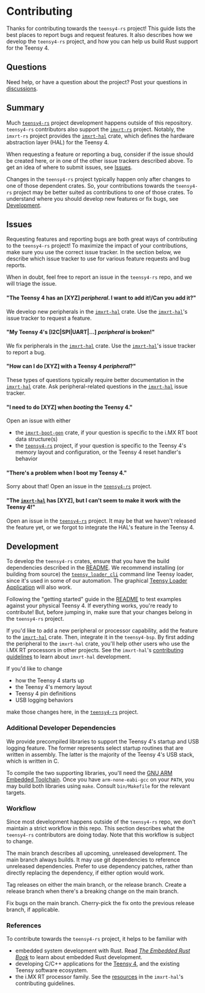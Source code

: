 # Contributing

Thanks for contributing towards the `teensy4-rs` project! This guide
lists the best places to report bugs and request features. It also
describes how we develop the `teensy4-rs` project, and how you can help
us build Rust support for the Teensy 4.

## Questions

Need help, or have a question about the project? Post your questions in
[discussions].

## Summary

Much [`teensy4-rs`] project development happens outside of this
repository. `teensy4-rs` contributors also support the [`imxrt-rs`]
project. Notably, the `imxrt-rs` project provides the [`imxrt-hal`]
crate, which defines the hardware abstraction layer (HAL) for the Teensy
4.

When requesting a feature or reporting a bug, consider if the issue
should be created here, or in one of the other issue trackers described
above. To get an idea of where to submit issues, see [Issues].

Changes in the `teensy4-rs` project typically happen only after changes
to one of those dependent crates. So, your contributions towards the
`teensy4-rs` project may be better suited as contributions to one of
those crates. To understand where you should develop new features or fix
bugs, see [Development].

## Issues

Requesting features and reporting bugs are both great ways of
contributing to the `teensy4-rs` project! To maximize the impact of your
contributions, make sure you use the correct issue tracker. In the
section below, we describe which issue tracker to use for various
feature requests and bug reports.

When in doubt, feel free to report an issue in the `teensy4-rs` repo,
and we will triage the issue.

#### "The Teensy 4 has an \[XYZ\] *peripheral*. I want to add it!/Can you add it?"

We develop new peripherals in the [`imxrt-hal`] crate. Use the
[`imxrt-hal`]'s issue tracker to request a feature.

#### "My Teensy 4's \[I2C\|SPI\|UART\|...\] *peripheral* is broken!"

We fix peripherals in the [`imxrt-hal`] crate. Use the [`imxrt-hal`]'s
issue tracker to report a bug.

#### "How can I do \[XYZ\] with a Teensy 4 *peripheral*?"

These types of questions typically require better documentation in the
[`imxrt-hal`] crate. Ask peripheral-related questions in the
[`imxrt-hal`] issue tracker.

#### "I need to do \[XYZ\] when *booting* the Teensy 4."

Open an issue with either

-   the [`imxrt-boot-gen`] crate, if your question is specific to the
    i.MX RT boot data structure(s)
-   the [`teensy4-rs`] project, if your question is specific to the
    Teensy 4's memory layout and configuration, or the Teensy 4 reset
    handler's behavior

#### "There's a problem when I boot my Teensy 4."

Sorry about that! Open an issue in the [`teensy4-rs`] project.

#### "The [`imxrt-hal`] has \[XYZ\], but I can't seem to make it work with the Teensy 4!"

Open an issue in the [`teensy4-rs`] project. It may be that we haven't
released the feature yet, or we forgot to integrate the HAL's feature in
the Teensy 4.

## Development

To develop the `teensy4-rs` crates, ensure that you have the build
dependencies described in the [README]. We recommend installing (or
building from source) the [`teensy_loader_cli`] command line Teensy
loader, since it's used in some of our automation. The graphical [Teensy
Loader Application] will also work.

Following the "getting started" guide in the [README] to test examples
against your physical Teensy 4. If everything works, you're ready to
contribute! But, before jumping in, make sure that your changes belong
in the `teensy4-rs` project.

If you'd like to add a new peripheral or processor capability, add the
feature to the [`imxrt-hal`] crate. Then, integrate it in the
`teensy4-bsp`. By first adding the peripheral to the `imxrt-hal` crate,
you'll help other users who use the i.MX RT processors in other
projects. See the `imxrt-hal`'s [contributing guidelines] to learn about
`imxrt-hal` development.

If you'd like to change

-   how the Teensy 4 starts up
-   the Teensy 4's memory layout
-   Teensy 4 pin definitions
-   USB logging behaviors

make those changes here, in the [`teensy4-rs`] project.

### Additional Developer Dependencies

We provide precompiled libraries to support the Teensy 4's startup and
USB logging feature. The former represents select startup routines that
are written in assembly. The latter is the majority of the Teensy 4's
USB stack, which is written in C.

To compile the two supporting libraries, you'll need the [GNU ARM
Embedded Toolchain]. Once you have `arm-none-eabi-gcc` on your `PATH`,
you may build both libraries using `make`. Consult `bin/Makefile` for
the relevant targets.

### Workflow

Since most development happens outside of the `teensy4-rs` repo, we
don't maintain a strict workflow in this repo. This section describes
what the `teensy4-rs` contributors are doing today. Note that this
workflow is subject to change.

The main branch describes all upcoming, unreleased development. The main
branch always builds. It may use git dependencies to reference
unreleased dependencies. Prefer to use dependency patches, rather than
directly replacing the dependency, if either option would work.

Tag releases on either the main branch, or the release branch. Create a
release branch when there's a breaking change on the main branch.

Fix bugs on the main branch. Cherry-pick the fix onto the previous
release branch, if applicable.

### References

To contribute towards the `teensy4-rs` project, it helps to be familiar
with

-   embedded system development with Rust. Read [*The Embedded Rust
    Book*] to learn about embedded Rust development.
-   developing C/C++ applications for the [Teensy 4], and the existing
    Teensy software ecosystem.
-   the i.MX RT processor family. See the [resources] in the
    `imxrt-hal`'s contributing guidelines.

  [discussions]: https://github.com/mciantyre/teensy4-rs/discussions
  [`teensy4-rs`]: https://github.com/mciantyre/teensy4-rs
  [`imxrt-rs`]: https://github.com/imxrt-rs
  [`imxrt-hal`]: https://github.com/imxrt-rs/imxrt-hal
  [Issues]: #issues
  [Development]: #development
  [`imxrt-boot-gen`]: https://github.com/imxrt-rs/imxrt-boot-gen
  [README]: README.md
  [`teensy_loader_cli`]: https://github.com/PaulStoffregen/teensy_loader_cli
  [Teensy Loader Application]: https://www.pjrc.com/teensy/loader.html
  [contributing guidelines]: https://github.com/imxrt-rs/imxrt-rs/blob/master/CONTRIBUTING.md
  [GNU ARM Embedded Toolchain]: https://developer.arm.com/tools-and-software/open-source-software/developer-tools/gnu-toolchain/gnu-rm
  [*The Embedded Rust Book*]: https://rust-embedded.github.io/book/intro/index.html
  [Teensy 4]: https://www.pjrc.com/store/teensy40.html
  [resources]: https://github.com/imxrt-rs/imxrt-rs/blob/master/CONTRIBUTING.md#resources
